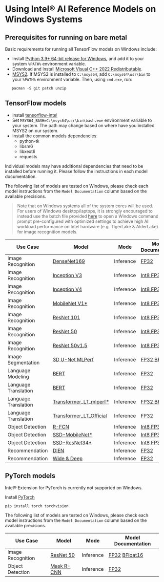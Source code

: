 # Using Intel® AI Reference Models on Windows Systems

## Prerequisites for running on bare metal

Basic requirements for running all TensorFlow models on Windows include:
 * Install [Python 3.9+ 64-bit release for Windows](https://www.python.org/downloads/windows/), and add it to your system `%PATH%` environment variable.
 * Download and Install [Microsoft Visual C++ 2022 Redistributable](https://docs.microsoft.com/en-us/cpp/windows/latest-supported-vc-redist?view=msvc-170).
 * [MSYS2](https://www.msys2.org). If MSYS2 is installed to `C:\msys64`, add `C:\msys64\usr\bin` to your `%PATH%` environment variable.
 Then, using `cmd.exe`, run:
 ```
    pacman -S git patch unzip
 ```

## TensorFlow models
* Install [tensorflow-intel](https://pypi.org/project/tensorflow-intel/)
* Set `MSYS64_BASH=C:\msys64\usr\bin\bash.exe` environment variable to your system. The path may change based on where have you installed MSYS2 on our system.
* Install the common models dependencies:
     * python-tk
     * libsm6
     * libxext6
     * requests
 
Individual models may have additional dependencies that need to be
installed before running it. Please follow the instructions in each model documentation. 

The following list of models are tested on Windows, please check each model instructions from the `Model Documentation` column based on the available precisions.
>Note that on Windows systems all of the system cores will be used. 
>For users of Windows desktop/laptops, it is strongly encouraged to instead use the batch file provided [here](/benchmarks/common/windows_intel1dnn_setenv.bat) to open a Windows command prompt pre-configured with optimized settings to achieve high AI workload performance on Intel hardware (e.g. TigerLake & AlderLake) for image recognition models.

| Use Case                | Model              | Mode      | Model Documentation |
| ----------------------- | ------------------ | --------- | --------------------------------- |
| Image Recognition       | [DenseNet169](https://arxiv.org/pdf/1608.06993.pdf) | Inference | [FP32](/benchmarks/image_recognition/tensorflow/densenet169/inference/README.md) |
| Image Recognition       | [Inception V3](https://arxiv.org/pdf/1512.00567.pdf) | Inference | [Int8 FP32](/benchmarks/image_recognition/tensorflow/inceptionv3/inference/README.md) |
| Image Recognition       | [Inception V4](https://arxiv.org/pdf/1602.07261.pdf) | Inference | [Int8 FP32](/benchmarks/image_recognition/tensorflow/inceptionv4/inference/README.md) |
| Image Recognition       | [MobileNet V1*](https://arxiv.org/pdf/1704.04861.pdf) | Inference | [Int8 FP32](/benchmarks/image_recognition/tensorflow/mobilenet_v1/inference/README.md) |
| Image Recognition       | [ResNet 101](https://arxiv.org/pdf/1512.03385.pdf) | Inference | [Int8 FP32](/benchmarks/image_recognition/tensorflow/resnet101/inference/README.md) |
| Image Recognition       | [ResNet 50](https://arxiv.org/pdf/1512.03385.pdf) | Inference  | [Int8 FP32](/benchmarks/image_recognition/tensorflow/resnet50/inference/README.md) |
| Image Recognition       | [ResNet 50v1.5](https://github.com/tensorflow/models/tree/v2.11.0/official/legacy/image_classification/resnet) | Inference | [Int8 FP32](/benchmarks/image_recognition/tensorflow/resnet50v1_5/inference/README.md) |
| Image Segmentation      | [3D U-Net MLPerf](https://arxiv.org/pdf/1606.06650.pdf) | Inference | [FP32 BFloat16](/benchmarks/image_segmentation/tensorflow/3d_unet_mlperf/inference/README.md) |
| Language Modeling       | [BERT](https://arxiv.org/pdf/1810.04805.pdf) | Inference | [FP32](/benchmarks/language_modeling/tensorflow/bert_large/inference/README.md) |
| Language Translation    | [BERT](https://arxiv.org/pdf/1810.04805.pdf) | Inference | [FP32](/benchmarks/language_translation/tensorflow/bert/inference/README.md) |
| Language Translation    | [Transformer_LT_mlperf*](https://arxiv.org/pdf/1706.03762.pdf) | Inference | [FP32 BFloat16](/benchmarks/language_translation/tensorflow/transformer_mlperf/inference/README.md) |
| Language Translation    | [Transformer_LT_Official](https://arxiv.org/pdf/1706.03762.pdf) | Inference | [FP32](/benchmarks/language_translation/tensorflow/transformer_lt_official/inference/README.md) |
| Object Detection        | [R-FCN](https://arxiv.org/pdf/1605.06409.pdf) | Inference | [Int8 FP32](/benchmarks/object_detection/tensorflow/rfcn/inference/README.md) |
| Object Detection        | [SSD-MobileNet*](https://arxiv.org/pdf/1704.04861.pdf) | Inference | [Int8 FP32](/benchmarks/object_detection/tensorflow/ssd-mobilenet/inference/README.md) |
| Object Detection        | [SSD-ResNet34*](https://arxiv.org/pdf/1512.02325.pdf) | Inference | [Int8 FP32](/benchmarks/object_detection/tensorflow/ssd-resnet34/inference/README.md) |
| Recommendation          | [DIEN](https://arxiv.org/abs/1809.03672) | Inference | [FP32](/benchmarks/recommendation/tensorflow/dien/inference/README.md) |
| Recommendation          | [Wide & Deep](https://arxiv.org/pdf/1606.07792.pdf) | Inference | [FP32](/benchmarks/recommendation/tensorflow/wide_deep/inference/README.md) |


## PyTorch models
Intel® Extension for PyTorch is currently not supported on Windows.

Install [PyTorch](https://pytorch.org/)
```
pip install torch torchvision
```

The following list of models are tested on Windows, please check each model instructions from the `Model Documentation` column based on the available precisions.

| Use Case                | Model              | Mode      | Model Documentation |
| ----------------------- | ------------------ | --------- | ------------------- |
| Image Recognition       | [ResNet 50](https://arxiv.org/pdf/1512.03385.pdf)    | Inference | [FP32](/quickstart/image_recognition/pytorch/resnet50/inference/cpu/fp32/README.md) [BFloat16](/quickstart/image_recognition/pytorch/resnet50/inference/cpu/bfloat16/README.md) |
| Object Detection        | [Mask R-CNN](https://arxiv.org/abs/1703.06870)                | Inference  | [FP32](/quickstart/object_detection/pytorch/maskrcnn/inference/cpu/README.md) |
